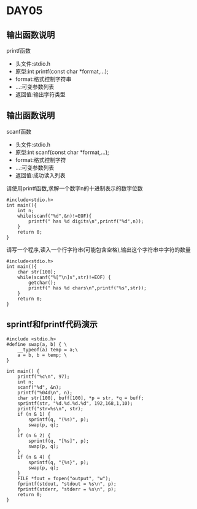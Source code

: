 # DAY05

## 输出函数说明

printf函数

- 头文件:stdio.h
- 原型:int printf(const char *format,...);
- format:格式控制字符串
- ...:可变参数列表
- 返回值:输出字符类型



## 输出函数说明

scanf函数

- 头文件:stdio.h
- 原型:int scanf(const char *format,...);
- format:格式控制字符
- ...:可变参数列表
- 返回值:成功读入列表



请使用printf函数,求解一个数字n的十进制表示的数字位数

```
#include<stdio.h>
int main(){
    int n;
    while(scanf("%d",&n)!=EOF){
        printf(" has %d digits\n",printf("%d",n));
    }
    return 0;
}
```



请写一个程序,读入一个行字符串(可能包含空格),输出这个字符串中字符的数量

```
#include<stdio.h>
int main(){
    char str[100];
    while(scanf("%[^\n]s",str)!=EOF) {
        getchar();
        printf(" has %d chars\n",printf("%s",str));
    }
    return 0;
}
```



## sprintf和fprintf代码演示

```
#include <stdio.h>
#define swap(a, b) { \
    __typeof(a) temp = a;\
    a = b, b = temp; \
}

int main() {
    printf("%c\n", 97);
    int n;
    scanf("%d", &n);
    printf("%04d\n", n);
    char str[100], buff[100], *p = str, *q = buff;
    sprintf(str, "%d.%d.%d.%d", 192,168,1,10);
    printf("str=%s\n", str);
    if (n & 1) {
        sprintf(q, "(%s)", p);
        swap(p, q);
    }
    if (n & 2) {
        sprintf(q, "[%s]", p);
        swap(p, q);
    }
    if (n & 4) {
        sprintf(q, "{%s}", p);
        swap(p, q);
    }
    FILE *fout = fopen("output", "w");
    fprintf(stdout, "stdout = %s\n", p);
    fprintf(stderr, "stderr = %s\n", p);
    return 0;
}
```



